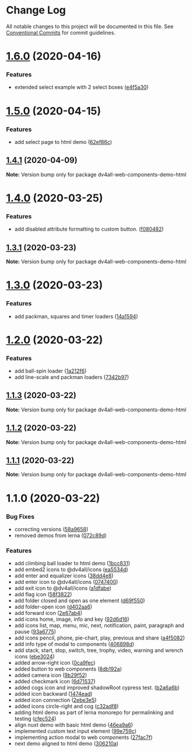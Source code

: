 # Change Log

All notable changes to this project will be documented in this file.
See [Conventional Commits](https://conventionalcommits.org) for commit guidelines.

# [1.6.0](https://github.com/dmijatovic/dv4all-wcp/compare/dv4all-web-components-demo-html@1.5.0...dv4all-web-components-demo-html@1.6.0) (2020-04-16)


### Features

* extended select example with 2 select boxes ([e4f5a30](https://github.com/dmijatovic/dv4all-wcp/commit/e4f5a301442fae44eef9e5565468d2560e9e114a))





# [1.5.0](https://github.com/dmijatovic/dv4all-wcp/compare/dv4all-web-components-demo-html@1.4.1...dv4all-web-components-demo-html@1.5.0) (2020-04-15)


### Features

* add select page to html demo ([62ef86c](https://github.com/dmijatovic/dv4all-wcp/commit/62ef86ca810439e9c4898e0d888abc3081eba04c))





## [1.4.1](https://github.com/dmijatovic/dv4all-wcp/compare/dv4all-web-components-demo-html@1.4.0...dv4all-web-components-demo-html@1.4.1) (2020-04-09)

**Note:** Version bump only for package dv4all-web-components-demo-html





# [1.4.0](https://github.com/dmijatovic/dv4all-wcp/compare/dv4all-web-components-demo-html@1.3.1...dv4all-web-components-demo-html@1.4.0) (2020-03-25)


### Features

* add disabled attribute formatting to custom button. ([f080482](https://github.com/dmijatovic/dv4all-wcp/commit/f080482eaf0520f0148659f70259084914f7733f))





## [1.3.1](https://github.com/dmijatovic/dv4all-wcp/compare/dv4all-web-components-demo-html@1.3.0...dv4all-web-components-demo-html@1.3.1) (2020-03-23)

**Note:** Version bump only for package dv4all-web-components-demo-html





# [1.3.0](https://github.com/dmijatovic/dv4all-wcp/compare/dv4all-web-components-demo-html@1.2.0...dv4all-web-components-demo-html@1.3.0) (2020-03-23)


### Features

* add packman, squares and timer loaders ([14a1594](https://github.com/dmijatovic/dv4all-wcp/commit/14a159466ec0a21b425dd1a7d98ceaf8a873fa3f))





# [1.2.0](https://github.com/dmijatovic/dv4all-wcp/compare/dv4all-web-components-demo-html@1.1.3...dv4all-web-components-demo-html@1.2.0) (2020-03-22)


### Features

* add ball-spin loader ([1a212f6](https://github.com/dmijatovic/dv4all-wcp/commit/1a212f645626b6ac1ac7246d1473cffa6bd41c55))
* add line-scale and packman loaders ([7342b97](https://github.com/dmijatovic/dv4all-wcp/commit/7342b97f1b5b20d248dabcb74a4843950a64bd7d))





## [1.1.3](https://github.com/dmijatovic/dv4all-wcp/compare/dv4all-web-components-demo-html@1.1.2...dv4all-web-components-demo-html@1.1.3) (2020-03-22)

**Note:** Version bump only for package dv4all-web-components-demo-html





## [1.1.2](https://github.com/dmijatovic/dv4all-wcp/compare/dv4all-web-components-demo-html@1.1.1...dv4all-web-components-demo-html@1.1.2) (2020-03-22)

**Note:** Version bump only for package dv4all-web-components-demo-html





## [1.1.1](https://github.com/dmijatovic/dv4all-wcp/compare/dv4all-web-components-demo-html@1.1.0...dv4all-web-components-demo-html@1.1.1) (2020-03-22)

**Note:** Version bump only for package dv4all-web-components-demo-html





# 1.1.0 (2020-03-22)


### Bug Fixes

* correcting versions ([58a9658](https://github.com/dmijatovic/dv4all-wcp/commit/58a9658f03644d45078beb2a61ef4cbf7be41c7c))
* removed demos from lerna ([072c89d](https://github.com/dmijatovic/dv4all-wcp/commit/072c89d6513a88702c4de68979e30451440f49f3))


### Features

* add climbing ball loader to html demo ([1bcc831](https://github.com/dmijatovic/dv4all-wcp/commit/1bcc83152c13848817dd79b2e299a0a529da432f))
* add embed2 icons to @dv4all/icons ([ea5534d](https://github.com/dmijatovic/dv4all-wcp/commit/ea5534d30e40f6a44aa06415227b6b32fd433af6))
* add enter and equalizer icons ([38dd4e8](https://github.com/dmijatovic/dv4all-wcp/commit/38dd4e8cab0ea1c2cd1a3cfb0d767f62cf85bf2c))
* add enter icon to @dv4all/icons ([0747400](https://github.com/dmijatovic/dv4all-wcp/commit/074740090cd8de7c788854efb85f3cb35de6ba4b))
* add exit icon to @dv4all/icons ([a1dfabe](https://github.com/dmijatovic/dv4all-wcp/commit/a1dfabe5a45b5416ef72e5a31f670532b399e353))
* add flag icon ([58f3822](https://github.com/dmijatovic/dv4all-wcp/commit/58f3822b987136bca2dc3c09078e94097f5034ac))
* add folder closed and open as one element ([d69f550](https://github.com/dmijatovic/dv4all-wcp/commit/d69f55056655b04cadc593de07b6cc8bc992a2fd))
* add folder-open icon ([d402aa6](https://github.com/dmijatovic/dv4all-wcp/commit/d402aa61defa5f83cdef2f3660e36f3a839b29ab))
* add forward icon ([2e67ab4](https://github.com/dmijatovic/dv4all-wcp/commit/2e67ab4ed962b770f0b04f1769d169509251dac3))
* add icons home, image, info and key ([92d6d16](https://github.com/dmijatovic/dv4all-wcp/commit/92d6d161984e9f4725e0e270f441af2c3a4fc2c6))
* add icons list, map, menu, mic, next, notification, paint, paragraph and pause ([93a6775](https://github.com/dmijatovic/dv4all-wcp/commit/93a67753becca28368d244529cb98ca83a27021c))
* add icons pencil, phone, pie-chart, play, previous and share ([a4f5082](https://github.com/dmijatovic/dv4all-wcp/commit/a4f50823ca3fa93b2e4bb104818e3423e5705409))
* add info type of modal to components ([406898d](https://github.com/dmijatovic/dv4all-wcp/commit/406898dd7cbfc639f309926855039e82b4dd4136))
* add stack, start, stop, switch, tree, trophy, video, warning and wrench icons ([ebe3024](https://github.com/dmijatovic/dv4all-wcp/commit/ebe3024678bc5accdc5c2862cf9bb7dfa1d21f1c))
* added arrow-right icon ([0ca9fec](https://github.com/dmijatovic/dv4all-wcp/commit/0ca9fec6b170bd9a6263348a635025565bc8dab9))
* added button to web components ([8db192a](https://github.com/dmijatovic/dv4all-wcp/commit/8db192a2479da07b461715d1b6311f2f1b4ab611))
* added camera icon ([9b29f52](https://github.com/dmijatovic/dv4all-wcp/commit/9b29f5209d104845de5f370410e0a42a4e9bc335))
* added checkmark icon ([6d71537](https://github.com/dmijatovic/dv4all-wcp/commit/6d71537d68d575d185588279fb17713bae5cf2d6))
* added cogs icon and improved shadowRoot cypress test. ([b2a6a6b](https://github.com/dmijatovic/dv4all-wcp/commit/b2a6a6b766aeea6cc97263cbe8174ccc2f906357))
* added icon backward ([1474ead](https://github.com/dmijatovic/dv4all-wcp/commit/1474eade14dbcef7e32ae48b94b819248fef38ec))
* added icon connection ([2ebe3e5](https://github.com/dmijatovic/dv4all-wcp/commit/2ebe3e5a27894927c9277b51210871c55582d32a))
* added icons circle-right and cog ([c32adf8](https://github.com/dmijatovic/dv4all-wcp/commit/c32adf8045e0051449f3003abe5f1615999c0755))
* adding html demo as part of lerna monorepo for permalinking and testing ([cfec524](https://github.com/dmijatovic/dv4all-wcp/commit/cfec524e5ea8ae120cdf1c65c0bc6bbe2c054bdb))
* align nuxt demo with basic html demo ([46ea9a6](https://github.com/dmijatovic/dv4all-wcp/commit/46ea9a6dacd3ec67710e00c6acba359885c71670))
* implemented custom text input element ([99e759c](https://github.com/dmijatovic/dv4all-wcp/commit/99e759c4f4772745f546af49fcf59285a280e0b3))
* implementing action modal to web components ([27fac7f](https://github.com/dmijatovic/dv4all-wcp/commit/27fac7f910b41e1898310402f433eee48230b031))
* next demo aligned to html demo ([306210a](https://github.com/dmijatovic/dv4all-wcp/commit/306210a06c12bc5cc378b16733a0b1eae51f5b7c))
